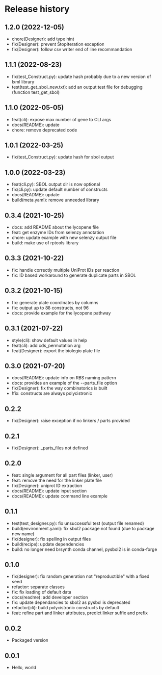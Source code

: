 # Release history

## 1.2.0 (2022-12-05)

- chore(Designer): add type hint
- fix(Designer): prevent StopIteration exception
- fix(Designer): follow csv writer end of line recommandation

## 1.1.1 (2022-08-23)

- fix(test_Construct.py): update hash probably due to a new version of lxml library
- test(test_get_sbol_new.txt): add an output test file for debugging (function test_get_sbol)

## 1.1.0 (2022-05-05)

- feat(cli): expose max number of gene to CLI args
- docs(README): update
- chore: remove deprecated code

## 1.0.1 (2022-03-25)

- fix(test_Construct.py): update hash for sbol output

## 1.0.0 (2022-03-23)

- feat(cli.py): SBOL output dir is now optional
- fix(cli.py): update default number of constructs
- docs(README): update
- build(meta.yaml): remove unneeded library

## 0.3.4 (2021-10-25)

- docs: add README about the lycopene file
- feat: get enzyme IDs from selenzy annotation
- chore: update example with new selenzy output file
- build: make use of rptools library

## 0.3.3 (2021-10-22)

- fix: handle correctly multiple UniProt IDs per reaction
- fix: ID based workaround to generate duplicate parts in SBOL

## 0.3.2 (2021-10-15)

- fix: generate plate coordinates by columns
- fix: output up to 88 constructs, not 96
- docs: provide example for the lycopene pathway

## 0.3.1 (2021-07-22)

- style(cli): show default values in help
- feat(cli): add cds_permutation arg
- feat(Designer): export the biolegio plate file

## 0.3.0 (2021-07-20)

- docs(README): update info on RBS naming pattern
- docs: provides an example of the --parts_file option
- fix(Designer): fix the way combinatorics is built
- !fix: constructs are always polycistronic

## 0.2.2

- fix(Designer): raise exception if no linkers / parts provided

## 0.2.1

- fix(Designer): _parts_files not defined

## 0.2.0

- feat: single argument for all part files (linker, user)
- feat: remove the need for the linker plate file
- fix(Designer): uniprot ID extraction
- docs(README): update input section
- docs(README): update command line example

## 0.1.1

- test(test_designer.py): fix unsuccessful test (output file renamed)
- build(environment.yaml): fix sbol2 package not found (due to package new name)
- fix(designer): fix spelling in output files
- build(recipe): update dependencies
- build: no longer need brsynth conda channel, pysbol2 is in conda-forge

## 0.1.0

- fix(designer): fix random generation not "reproductible" with a fixed seed
- refactor: separate classes
- fix: fix loading of default data
- docs(readme): add developer section
- fix: update dependancies to sbol2 as pysbol is deprecated
- refactor(cli): build polycistronic constructs by default
- feat: refine part and linker attributes, predict linker suffix and prefix

## 0.0.2

- Packaged version 

## 0.0.1

- Hello, world
